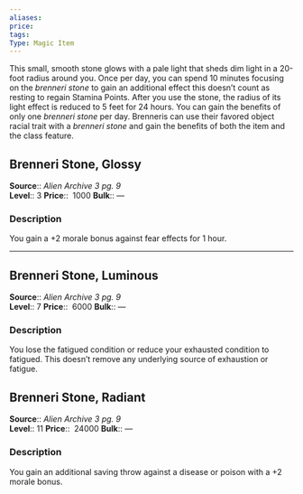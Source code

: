 ```yaml
---
aliases: 
price: 
tags: 
Type: Magic Item
---
```

This small, smooth stone glows with a pale light that sheds dim light in a 20-foot radius around you. Once per day, you can spend 10 minutes focusing on the _brenneri stone_ to gain an additional effect this doesn’t count as resting to regain Stamina Points. After you use the stone, the radius of its light effect is reduced to 5 feet for 24 hours. You can gain the benefits of only one _brenneri stone_ per day. Brenneris can use their favored object racial trait with a _brenneri stone_ and gain the benefits of both the item and the class feature.  

## Brenneri Stone, Glossy

**Source**:: _Alien Archive 3 pg. 9_  
**Level**:: 3
**Price**::  1000
**Bulk**:: —

### Description

You gain a +2 morale bonus against fear effects for 1 hour.

---

## Brenneri Stone, Luminous

**Source**:: _Alien Archive 3 pg. 9_  
**Level**:: 7
**Price**::  6000
**Bulk**:: —

### Description

You lose the fatigued condition or reduce your exhausted condition to fatigued. This doesn’t remove any underlying source of exhaustion or fatigue.

## Brenneri Stone, Radiant

**Source**:: _Alien Archive 3 pg. 9_  
**Level**:: 11
**Price**::  24000
**Bulk**:: —

### Description

You gain an additional saving throw against a disease or poison with a +2 morale bonus.
